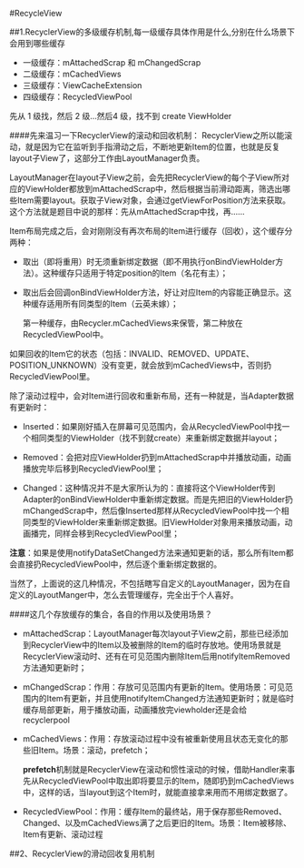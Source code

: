 #RecycleView



##1.RecyclerView的多级缓存机制,每一级缓存具体作用是什么,分别在什么场景下会用到哪些缓存

- 一级缓存：mAttachedScrap 和 mChangedScrap
- 二级缓存：mCachedViews
- 三级缓存：ViewCacheExtension
- 四级缓存：RecycledViewPool

先从 1 级找，然后 2 级...然后4 级，找不到 create ViewHolder


####先来温习一下RecyclerView的滚动和回收机制：
RecyclerView之所以能滚动，就是因为它在监听到手指滑动之后，不断地更新Item的位置，也就是反复layout子View了，这部分工作由LayoutManager负责。

LayoutManager在layout子View之前，会先把RecyclerView的每个子View所对应的ViewHolder都放到mAttachedScrap中，然后根据当前滑动距离，筛选出哪些Item需要layout。获取子View对象，会通过getViewForPosition方法来获取。这个方法就是题目中说的那样：先从mAttachedScrap中找，再......

Item布局完成之后，会对刚刚没有再次布局的Item进行缓存（回收），这个缓存分两种：

- 取出（即将重用）时无须重新绑定数据（即不用执行onBindViewHolder方法）。这种缓存只适用于特定position的Item（名花有主）；
- 取出后会回调onBindViewHolder方法，好让对应Item的内容能正确显示。这种缓存适用所有同类型的Item（云英未嫁）；

   第一种缓存，由Recycler.mCachedViews来保管，第二种放在RecycledViewPool中。

如果回收的Item它的状态（包括：INVALID、REMOVED、UPDATE、POSITION_UNKNOWN）没有变更，就会放到mCachedViews中，否则扔RecycledViewPool里。

除了滚动过程中，会对Item进行回收和重新布局，还有一种就是，当Adapter数据有更新时：

- Inserted：如果刚好插入在屏幕可见范围内，会从RecycledViewPool中找一个相同类型的ViewHolder（找不到就create）来重新绑定数据并layout；

- Removed：会把对应ViewHolder扔到mAttachedScrap中并播放动画，动画播放完毕后移到RecycledViewPool里；

- Changed：这种情况并不是大家所认为的：直接将这个ViewHolder传到Adapter的onBindViewHolder中重新绑定数据。而是先把旧的ViewHolder扔mChangedScrap中，然后像Inserted那样从RecycledViewPool中找一个相同类型的ViewHolder来重新绑定数据。旧ViewHolder对象用来播放动画，动画播完，同样会移到RecycledViewPool里；

**注意**：如果是使用notifyDataSetChanged方法来通知更新的话，那么所有Item都会直接扔RecycledViewPool中，然后逐个重新绑定数据的。

当然了，上面说的这几种情况，不包括瞎写自定义的LayoutManager，因为在自定义的LayoutManger中，怎么去管理缓存，完全出于个人喜好。

####这几个存放缓存的集合，各自的作用以及使用场景？

- mAttachedScrap：LayoutManager每次layout子View之前，那些已经添加到RecyclerView中的Item以及被删除的Item的临时存放地。使用场景就是RecyclerView滚动时、还有在可见范围内删除Item后用notifyItemRemoved方法通知更新时；

- mChangedScrap：作用：存放可见范围内有更新的Item。使用场景：可见范围内的Item有更新，并且使用notifyItemChanged方法通知更新时；就是临时缓存局部更新，用于播放动画，动画播放完viewholder还是会给 recyclerpool

- mCachedViews：作用：存放滚动过程中没有被重新使用且状态无变化的那些旧Item。场景：滚动，prefetch；

    **prefetch**机制就是RecyclerView在滚动和惯性滚动的时候，借助Handler来事先从RecycledViewPool中取出即将要显示的Item，随即扔到mCachedViews中，这样的话，当layout到这个Item时，就能直接拿来用而不用绑定数据了。

- RecycledViewPool：作用：缓存Item的最终站，用于保存那些Removed、Changed、以及mCachedViews满了之后更旧的Item。场景：Item被移除、Item有更新、滚动过程



##2、RecyclerView的滑动回收复用机制



